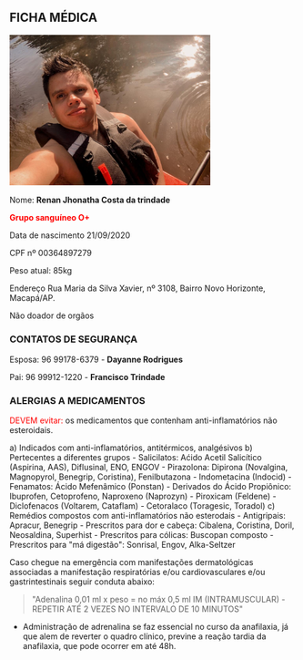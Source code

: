 ## FICHA MÉDICA

<img src="https://raw.githubusercontent.com/renankabal/renankabal.github.io/main/fotos/perfil1.jpeg" width="70%"/>

Nome: **Renan Jhonatha Costa da trindade**

<span style="color:red;font-weight: bold;">Grupo sanguíneo O+<span>

Data de nascimento 21/09/2020

CPF nº 00364897279

Peso atual: 85kg

Endereço Rua Maria da Silva Xavier, nº 3108, Bairro Novo Horizonte, Macapá/AP.

Não doador de orgãos



### CONTATOS DE SEGURANÇA

Esposa: 96 99178-6379 - **Dayanne Rodrigues**

Pai: 96 99912-1220 - **Francisco Trindade**



### ALERGIAS A MEDICAMENTOS

<span style="color:red;">DEVEM evitar:</span> os medicamentos que contenham anti-inflamatórios não esteroidais.

a) Indicados com anti-inflamatórios, antitérmicos, analgésivos
b) Pertecentes a diferentes grupos
	- Salicilatos: Aćido Acetil Salicítico (Aspirina, AAS), Diflusinal, ENO, ENGOV
	- Pirazolona: Dipirona (Novalgina, Magnopyrol, Benegrip, Coristina), Fenilbutazona
	- Indometacina (Indocid)
	- Fenamatos: Ácido Mefenâmico (Ponstan)
	- Derivados do Ácido Propiônico: Ibuprofen, Cetoprofeno, Naproxeno (Naprozyn)
	- Piroxicam (Feldene)
	- Diclofenacos (Voltarem, Cataflam)
	- Cetoralaco (Toragesic, Toradol)
c) Remédios compostos com anti-inflamatórios não esterodais
	- Antigripais: Apracur, Benegrip
	- Prescritos para dor e cabeça: Cibalena, Coristina, Doril, Neosaldina, Superhist
	- Prescritos para cólicas: Buscopan composto
	- Prescritos para "má digestão": Sonrisal, Engov, Alka-Seltzer


Caso chegue na emergência com manifestações dermatológicas associadas a manifestação respiratórias e/ou cardiovasculares e/ou gastrintestinais seguir conduta abaixo:

> "Adenalina 0,01 ml x peso = no máx 0,5 ml IM (INTRAMUSCULAR) - REPETIR ATÉ 2 VEZES NO INTERVALO DE 10 MINUTOS"

- Administração de adrenalina se faz essencial no curso da anafilaxia, já que alem de reverter o quadro clínico, previne a reação tardia da anafilaxia, que pode ocorrer em até 48h.

